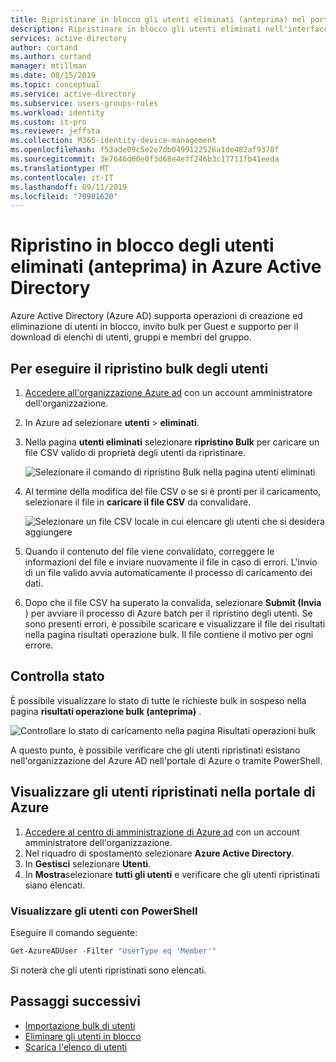 ```yaml
---
title: Ripristinare in blocco gli utenti eliminati (anteprima) nel portale di Azure Active Directory | Microsoft Docs
description: Ripristinare in blocco gli utenti eliminati nell'interfaccia di amministrazione di Azure AD in Azure Active Directory
services: active-directory
author: curtand
ms.author: curtand
manager: mtillman
ms.date: 08/15/2019
ms.topic: conceptual
ms.service: active-directory
ms.subservice: users-groups-roles
ms.workload: identity
ms.custom: it-pro
ms.reviewer: jeffsta
ms.collection: M365-identity-device-management
ms.openlocfilehash: f53ade09c5e2e7db0499122526a1de482af9378f
ms.sourcegitcommit: 3e7646d60e0f3d68e4eff246b3c17711fb41eeda
ms.translationtype: MT
ms.contentlocale: it-IT
ms.lasthandoff: 09/11/2019
ms.locfileid: "70901620"
---
```

# <a name="bulk-restore-deleted-users-preview-in-azure-active-directory"></a>Ripristino in blocco degli utenti eliminati (anteprima) in Azure Active Directory

Azure Active Directory (Azure AD) supporta operazioni di creazione ed eliminazione di utenti in blocco, invito bulk per Guest e supporto per il download di elenchi di utenti, gruppi e membri del gruppo.

## <a name="to-bulk-restore-users"></a>Per eseguire il ripristino bulk degli utenti

1. [Accedere all'organizzazione Azure ad](https://aad.portal.azure.com) con un account amministratore dell'organizzazione.
1. In Azure ad selezionare **utenti** > **eliminati**.
1. Nella pagina **utenti eliminati** selezionare **ripristino Bulk** per caricare un file CSV valido di proprietà degli utenti da ripristinare.

   ![Selezionare il comando di ripristino Bulk nella pagina utenti eliminati](./media/users-bulk-restore/bulk-restore.png)

1. Al termine della modifica del file CSV o se si è pronti per il caricamento, selezionare il file in **caricare il file CSV** da convalidare.

   ![Selezionare un file CSV locale in cui elencare gli utenti che si desidera aggiungere](./media/users-bulk-restore/upload-button.png)

1. Quando il contenuto del file viene convalidato, correggere le informazioni del file e inviare nuovamente il file in caso di errori. L'invio di un file valido avvia automaticamente il processo di caricamento dei dati.
1. Dopo che il file CSV ha superato la convalida, selezionare **Submit (Invia** ) per avviare il processo di Azure batch per il ripristino degli utenti. Se sono presenti errori, è possibile scaricare e visualizzare il file dei risultati nella pagina risultati operazione bulk. Il file contiene il motivo per ogni errore.

## <a name="check-status"></a>Controlla stato

È possibile visualizzare lo stato di tutte le richieste bulk in sospeso nella pagina **risultati operazione bulk (anteprima)** .

   ![Controllare lo stato di caricamento nella pagina Risultati operazioni bulk](./media/users-bulk-restore/bulk-center.png)

A questo punto, è possibile verificare che gli utenti ripristinati esistano nell'organizzazione del Azure AD nell'portale di Azure o tramite PowerShell.

## <a name="view-restored-users-in-the-azure-portal"></a>Visualizzare gli utenti ripristinati nella portale di Azure

1. [Accedere al centro di amministrazione di Azure ad](https://aad.portal.azure.com) con un account amministratore dell'organizzazione.
1. Nel riquadro di spostamento selezionare **Azure Active Directory**.
1. In **Gestisci** selezionare **Utenti**.
1. In **Mostra**selezionare **tutti gli utenti** e verificare che gli utenti ripristinati siano elencati.

### <a name="view-users-with-powershell"></a>Visualizzare gli utenti con PowerShell

Eseguire il comando seguente:

``` PowerShell
Get-AzureADUser -Filter "UserType eq 'Member'"
```

Si noterà che gli utenti ripristinati sono elencati.

## <a name="next-steps"></a>Passaggi successivi

- [Importazione bulk di utenti](users-bulk-add.md)
- [Eliminare gli utenti in blocco](users-bulk-delete.md)
- [Scarica l'elenco di utenti](users-bulk-download.md)
